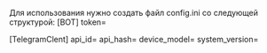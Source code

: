 Для использования нужно создать файл config.ini со следующей структурой:
[BOT]
token=

[TelegramClent]
api_id=
api_hash=
device_model=
system_version=
